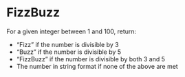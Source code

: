 ﻿# FizzBuzz

For a given integer between 1 and 100, return:

* “Fizz” if the number is divisible by 3
* “Buzz” if the number is divisible by 5
* “FizzBuzz” if the number is divisible by both 3 and 5
* The number in string format if none of the above are met